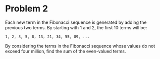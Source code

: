 # Problem 2

Each new term in the Fibonacci sequence is generated by adding the previous two terms. By starting with 1 and 2, the first 10 terms will be:

	1, 2, 3, 5, 8, 13, 21, 34, 55, 89, ...

By considering the terms in the Fibonacci sequence whose values do not exceed four million, find the sum of the even-valued terms.
